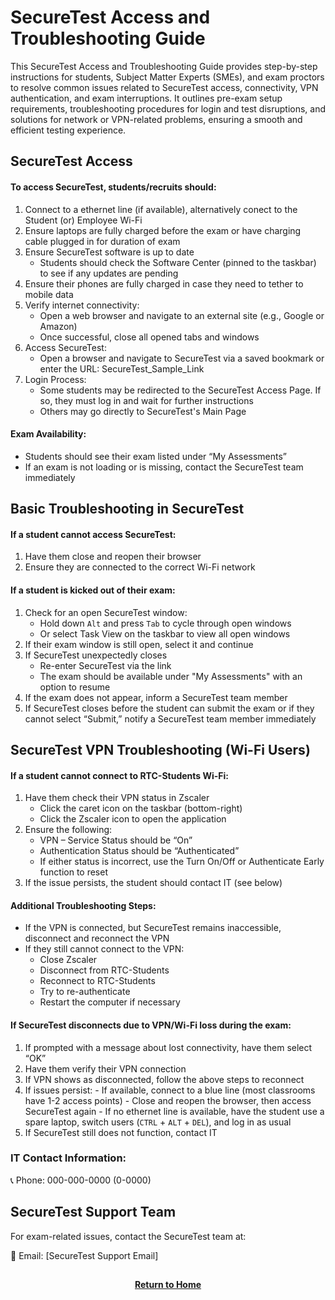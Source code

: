 # SecureTest Access and Troubleshooting Guide

This SecureTest Access and Troubleshooting Guide provides step-by-step instructions for students, Subject Matter Experts (SMEs), and exam proctors to resolve common issues related to SecureTest access, connectivity, VPN authentication, and exam interruptions. It outlines pre-exam setup requirements, troubleshooting procedures for login and test disruptions, and solutions for network or VPN-related problems, ensuring a smooth and efficient testing experience.

<h2>SecureTest Access</h2>

<h4>To access SecureTest, students/recruits should:</h4>

1. Connect to a ethernet line (if available), alternatively conect to the Student (or) Employee Wi-Fi
2. Ensure laptops are fully charged before the exam or have charging cable plugged in for duration of exam
3. Ensure SecureTest software is up to date
    - Students should check the Software Center (pinned to the taskbar) to see if any updates are pending
4. Ensure their phones are fully charged in case they need to tether to mobile data
5. Verify internet connectivity:
    - Open a web browser and navigate to an external site (e.g., Google or Amazon)
    - Once successful, close all opened tabs and windows
6. Access SecureTest:
    - Open a browser and navigate to SecureTest via a saved bookmark or enter the URL: SecureTest_Sample_Link
7. Login Process:
    - Some students may be redirected to the SecureTest Access Page. If so, they must log in and wait for further instructions
    - Others may go directly to SecureTest's Main Page

<h4>Exam Availability:</h4>

- Students should see their exam listed under “My Assessments”
- If an exam is not loading or is missing, contact the SecureTest team immediately

<h2>Basic Troubleshooting in SecureTest</h2>

<h4>If a student cannot access SecureTest:</h4>

1. Have them close and reopen their browser
2. Ensure they are connected to the correct Wi-Fi network

<h4>If a student is kicked out of their exam:</h4>

1. Check for an open SecureTest window:
    - Hold down ```Alt``` and press ```Tab``` to cycle through open windows
    - Or select Task View on the taskbar to view all open windows
2. If their exam window is still open, select it and continue
3. If SecureTest unexpectedly closes
    - Re-enter SecureTest via the link
    - The exam should be available under "My Assessments" with an option to resume
4. If the exam does not appear, inform a SecureTest team member
5. If SecureTest closes before the student can submit the exam or if they cannot select “Submit,” notify a SecureTest team member immediately

<h2>SecureTest VPN Troubleshooting (Wi-Fi Users)</h2>

<h4>If a student cannot connect to RTC-Students Wi-Fi:</h4>

1. Have them check their VPN status in Zscaler
   - Click the caret icon on the taskbar (bottom-right)
    - Click the Zscaler icon to open the application
2. Ensure the following:
   - VPN – Service Status should be “On”
    - Authentication Status should be “Authenticated”
    - If either status is incorrect, use the Turn On/Off or Authenticate Early function to reset
3. If the issue persists, the student should contact IT (see below)

<h4>Additional Troubleshooting Steps:</h4>

- If the VPN is connected, but SecureTest remains inaccessible, disconnect and reconnect the VPN
- If they still cannot connect to the VPN:
    - Close Zscaler
    - Disconnect from RTC-Students
    - Reconnect to RTC-Students
    - Try to re-authenticate
    - Restart the computer if necessary

<h4>If SecureTest disconnects due to VPN/Wi-Fi loss during the exam:</h4>

1. If prompted with a message about lost connectivity, have them select “OK”
2. Have them verify their VPN connection
3. If VPN shows as disconnected, follow the above steps to reconnect
4. If issues persist:
        - If available, connect to a blue line (most classrooms have 1-2 access points)
        - Close and reopen the browser, then access SecureTest again
        - If no ethernet line is available, have the student use a spare laptop, switch users (```CTRL``` + ```ALT``` + ```DEL```), and log in as usual
5. If SecureTest still does not function, contact IT

<h3>IT Contact Information:</h3>

📞 Phone: 000-000-0000 (0-0000)

<h2>SecureTest Support Team</h2>

For exam-related issues, contact the SecureTest team at:

📧 Email: [SecureTest Support Email]

<h2></h2>
<p align="center">
  <a href="https://github.com/rlangc/Test_RCL.git"><b>Return to Home</b></a>
